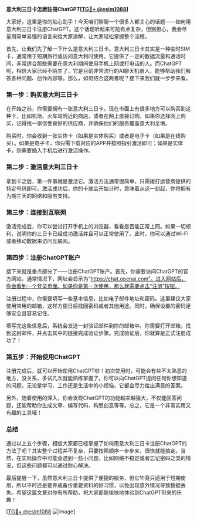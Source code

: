 **意大利三日卡怎麽註冊ChatGPT[[TG💪+ @esim1088](https://t.me/s/esim1088)]**

大家好，这里是你的贴心助手！今天咱们聊聊一个很多人都关心的话题——如何用意大利三日卡注册ChatGPT。这个话题听起来可能有点复杂，但别担心，我会尽量用简单易懂的语言来给大家讲解，让大家轻松掌握整个流程。

首先，让我们先了解一下什么是意大利三日卡。意大利三日卡其实是一种临时SIM卡，通常用于短期旅行或访问意大利时使用。它提供了一定的数据流量和通话时间，非常适合那些需要在意大利期间使用手机上网或打电话的人。而ChatGPT呢，相信大家已经不陌生了，它是目前非常流行的AI聊天机器人，能够帮助我们解答各种问题、创作内容等。那么，如何结合这两者呢？接下来我们就一步步来看。

### **第一步：购买意大利三日卡**

在开始之前，你需要拥有一张意大利三日卡。现在市面上有很多地方可以购买到这种卡，比如机场、火车站附近的商店，或者在网上直接订购。如果你选择网上购买，记得找一家信誉良好的供应商，并确保他们的服务覆盖意大利全境。

购买时，你会收到一张实体卡（如果是实体购买）或者是电子卡（如果是在线购买）。如果是电子卡，你只需下载对应的APP并按照指引激活即可；如果是实体卡，则需要插入手机后进行激活操作。

### **第二步：激活意大利三日卡**

拿到卡之后，第一件事就是激活它。激活方法通常很简单，只需拨打运营商提供的特定号码即可。激活成功后，你的卡就会开始计时，意味着从这一刻起，你将拥有为期三天的网络和服务支持。

### **第三步：连接到互联网**

激活完成后，你可以尝试打开手机上的浏览器，看看是否能正常上网。如果一切顺利，说明你的三日卡已经成功激活并且可以正常使用了。此时，你可以通过Wi-Fi或者移动数据来访问互联网。

### **第四步：注册ChatGPT账户**

接下来就是重点部分了——注册ChatGPT账户。首先，你需要访问ChatGPT的官方网站。通常情况下，网址会显示为“https://chat.openai.com”。进入网站后，你会看到一个登录页面。如果你是第一次使用，那么就需要点击“注册”按钮。

注册过程中，你需要填写一些基本信息，比如电子邮件地址和密码。这里建议大家使用常用的邮箱，这样方便日后找回密码或者其他用途。同时，确保设置的密码足够安全且容易记住。

填写完这些信息后，系统会发送一封验证邮件到你的邮箱中。你需要打开邮箱，找到这封邮件，并点击其中的链接完成验证步骤。完成验证后，你就算是正式注册成功了！

### **第五步：开始使用ChatGPT**

注册完成后，就可以开始使用ChatGPT啦！初次使用时，可能会有些不太熟悉的地方，没关系，多试几次就能熟练掌握了。你可以向ChatGPT提问任何你想知道的问题，无论是学习、工作还是生活中的小烦恼，它都会尽力给出满意的答案。

另外，随着使用的深入，你会发现ChatGPT的功能越来越强大，不仅能回答问题，还能帮助你生成文章、编写代码、构思创意等等。总之，它是一个非常实用又有趣的工具哦！

### **总结**

通过以上五个步骤，相信大家都已经掌握了如何用意大利三日卡注册ChatGPT的方法了吧？其实整个过程并不复杂，只要按照顺序一步步来，很快就能搞定。当然，在实际操作中可能会遇到一些小问题，比如网络不稳定或者忘记密码之类的情况，但这些问题都可以通过耐心解决。

最后提醒一下，虽然意大利三日卡提供了便捷的服务，但它毕竟只适用于短期使用，所以平时还是要养成备份重要资料的好习惯，以免出现意外情况导致数据丢失。希望这篇文章对你有所帮助，祝大家都能愉快地体验到ChatGPT带来的乐趣！

[[TG💪+ @esim1088](https://t.me/s/esim1088) ![Image](https://i.postimg.cc/4NQfJmqS/Snipaste-2025-05-13-00-14-12.png)]